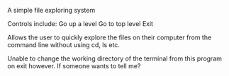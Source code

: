 A simple file exploring system

Controls include:
	Go up a level
	Go to top level
	Exit

Allows the user to quickly explore the files on their computer from the command line without using cd, ls etc.

Unable to change the working directory of the terminal from this program on exit however. If someone wants to tell me?
